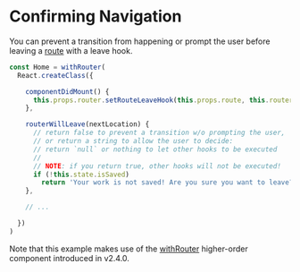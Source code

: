 # Confirming Navigation

You can prevent a transition from happening or prompt the user before leaving a [route](/docs/Glossary.md#route) with a leave hook.

```js
const Home = withRouter(
  React.createClass({

    componentDidMount() {
      this.props.router.setRouteLeaveHook(this.props.route, this.routerWillLeave)
    },

    routerWillLeave(nextLocation) {
      // return false to prevent a transition w/o prompting the user,
      // or return a string to allow the user to decide:
      // return `null` or nothing to let other hooks to be executed
      //
      // NOTE: if you return true, other hooks will not be executed!
      if (!this.state.isSaved)
        return 'Your work is not saved! Are you sure you want to leave?'
    },

    // ...

  })
)
```

Note that this example makes use of the [withRouter](/upgrade-guides/v2.4.0.md) higher-order component introduced in v2.4.0.
